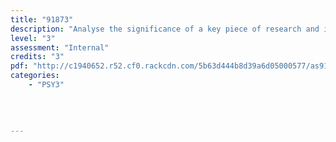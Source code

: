 ```yaml
---
title: "91873"
description: "Analyse the significance of a key piece of research and its impact on society"
level: "3"
assessment: "Internal"
credits: "3"
pdf: "http://c1940652.r52.cf0.rackcdn.com/5b63d444b8d39a6d05000577/as91873.pdf"
categories:
    - "PSY3"
    
    
    
    
---
```

